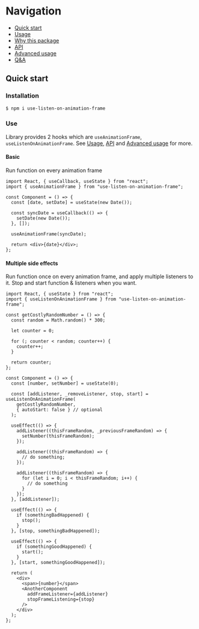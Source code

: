 <h1>Navigation</h1>

- [Quick start](#quick-start)
- [Usage](usage.md)
- [Why this package](comparison.md)
- [API](api.md)
- [Advanced usage](advanced-usage.md)
- [Q&A](qa.md)

## Quick start

### Installation

```bash
$ npm i use-listen-on-animation-frame
```

### Use

Library provides 2 hooks which are `useAnimationFrame`, `useListenOnAnimationFrame`. See [Usage](usage.md), [API](api.md) and [Advanced usage](advanced-usage.md) for more.

#### Basic

Run function on every animation frame

```tsx
import React, { useCallback, useState } from "react";
import { useAnimationFrame } from "use-listen-on-animation-frame";

const Component = () => {
  const [date, setDate] = useState(new Date());

  const syncDate = useCallback(() => {
    setDate(new Date());
  }, []);

  useAnimationFrame(syncDate);

  return <div>{date}</div>;
};
```

#### Multiple side effects

Run function once on every animation frame, and apply multiple listeners to it. Stop and start function & listeners when you want.

```tsx
import React, { useState } from "react";
import { useListenOnAnimationFrame } from "use-listen-on-animation-frame";

const getCostlyRandomNumber = () => {
  const random = Math.random() * 300;

  let counter = 0;

  for (; counter < random; counter++) {
    counter++;
  }

  return counter;
};

const Component = () => {
  const [number, setNumber] = useState(0);

  const [addListener, _removeListener, stop, start] = useListenOnAnimationFrame(
    getCostlyRandomNumber,
    { autoStart: false } // optional
  );

  useEffect(() => {
    addListener((thisFrameRandom, _previousFrameRandom) => {
      setNumber(thisFrameRandom);
    });

    addListener((thisFrameRandom) => {
      // do something;
    });

    addListener((thisFrameRandom) => {
      for (let i = 0; i < thisFrameRandom; i++) {
        // do something
      }
    });
  }, [addListener]);

  useEffect(() => {
    if (somethingBadHappened) {
      stop();
    }
  }, [stop, somethingBadHappened]);

  useEffect(() => {
    if (somethingGoodHappened) {
      start();
    }
  }, [start, somethingGoodHappened]);

  return (
    <div>
      <span>{number}</span>
      <AnotherComponent
        addFrameListener={addListener}
        stopFrameListening={stop}
      />
    </div>
  );
};
```
